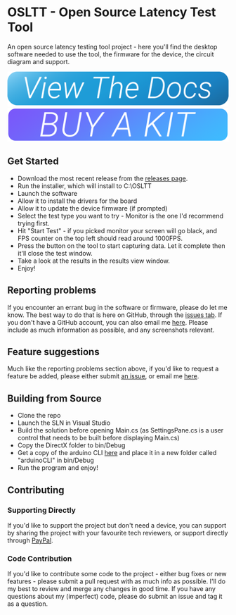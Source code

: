 # OSLTT - Open Source Latency Test Tool 
An open source latency testing tool project - here you'll find the desktop software needed to use the tool, the firmware for the device, the circuit diagram and support. 

<a href="https://andymanic.github.io/OSRTTDocs/" target="_blank">![View the docs](view-the-docs.png)</a>
<a href="https://osrtt.com" target="_blank">![Buy a kit](buy-a-kit.png)</a>

## Get Started
- Download the most recent release from the <a href="">releases page</a>.
- Run the installer, which will install to C:\OSLTT
- Launch the software
- Allow it to install the drivers for the board
- Allow it to update the device firmware (if prompted)
- Select the test type you want to try - Monitor is the one I'd recommend trying first.
- Hit "Start Test" - if you picked monitor your screen will go black, and FPS counter on the top left should read around 1000FPS.
- Press the button on the tool to start capturing data. Let it complete then it'll close the test window.
- Take a look at the results in the results view window.
- Enjoy!

## Reporting problems
If you encounter an errant bug in the software or firmware, please do let me know. The best way to do that is here on GitHub, through the <a href="https://github.com/OSRTT/OSLTT/issues">issues tab</a>. If you don't have a GitHub account, you can also email me <a href="mailto:inbox@techteamgb.com">here</a>. Please include as much information as possible, and any screenshots relevant. 

## Feature suggestions
Much like the reporting problems section above, if you'd like to request a feature be added, please either submit <a href="https://github.com/OSRTT/OSLTT/issues">an issue</a>, or email me <a href="mailto:inbox@techteamgb.com">here</a>.

## Building from Source
- Clone the repo
- Launch the SLN in Visual Studio
- Build the solution before opening Main.cs (as SettingsPane.cs is a user control that needs to be built before displaying Main.cs)
- Copy the DirectX folder to bin/Debug
- Get a copy of the arduino CLI <a href="https://github.com/arduino/arduino-cli">here</a> and place it in a new folder called "arduinoCLI" in bin/Debug
- Run the program and enjoy!

## Contributing
### Supporting Directly
If you'd like to support the project but don't need a device, you can support by sharing the project with your favourite tech reviewers, or support directly through <a href="https://paypal.me/andymanic1?country.x=GB&locale.x=en_GB">PayPal</a>.

### Code Contribution
If you'd like to contribute some code to the project - either bug fixes or new features - please submit a pull request with as much info as possible. I'll do my best to review and merge any changes in good time. If you have any questions about my (imperfect) code, please do submit an issue and tag it as a question.
